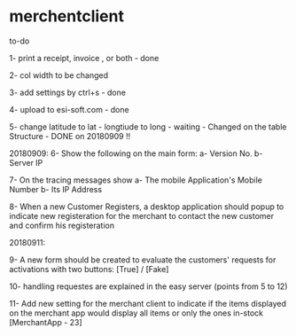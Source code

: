 # merchentclient

to-do

1- print a receipt, invoice , or both - done

2- col width to be changed

3- add settings by ctrl+s - done

4- upload to esi-soft.com - done

5-  change latitude to lat - longtiude to long  - waiting - Changed on the table Structure - DONE on 20180909 !!

20180909:
6-  Show the following on the main form:
    a-  Version No.
    b-  Server IP
    
7-  On the tracing messages show 
    a-  The mobile Application's Mobile Number 
    b-  Its IP Address

8-  When a new Customer Registers, a desktop application should popup to indicate new registeration for the merchant to contact the new customer and confirm his registeration

20180911:

9-  A new form should be created to evaluate the customers' requests for activations with two buttons: [True] / [Fake]

10- handling requestes are explained in the easy server (points from 5 to 12)

11- Add new setting for the merchant client to indicate if the items displayed on the merchant app would display all items or only the ones in-stock [MerchantApp - 23]
